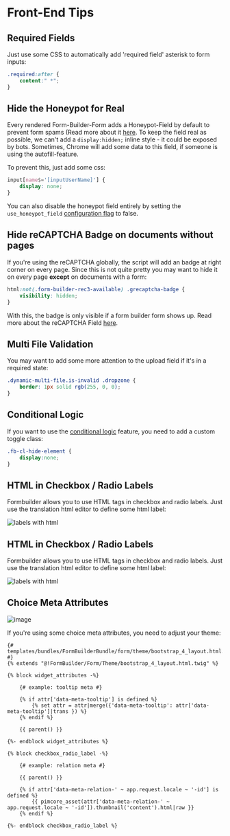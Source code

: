 # Front-End Tips

## Required Fields
Just use some CSS to automatically add 'required field' asterisk to form inputs:

```css
.required:after { 
    content:" *"; 
}
```

## Hide the Honeypot for Real
Every rendered Form-Builder-Form adds a Honeypot-Field by default to prevent form spams (Read more about it [here](./03_SpamProtection.md).
To keep the field real as possible, we can't add a `display:hidden;` inline style - it could be exposed by bots.
Sometimes, Chrome will add some data to this field, if someone is using the autofill-feature.

To prevent this, just add some css:

```css
input[name$='[inputUserName]'] {
    display: none;
}

```

You can also disable the honeypot field entirely by setting the `use_honeypot_field`
[configuration flag](100_ConfigurationFlags.md) to false.

## Hide reCAPTCHA Badge on documents without pages
If you're using the reCAPTCHA globally, the script will add an badge at right corner on every page.
Since this is not quite pretty you may want to hide it on every page **except** on documents with a form:

```css
html:not(.form-builder-rec3-available) .grecaptcha-badge {
    visibility: hidden;
}
```

With this, the badge is only visible if a form builder form shows up. 
Read more about the reCAPTCHA Field [here](./03_SpamProtection.md).

## Multi File Validation 
You may want to add some more attention to the upload field if it's in a required state:

```css
.dynamic-multi-file.is-invalid .dropzone {
    border: 1px solid rgb(255, 0, 0);
}
```

## Conditional Logic 
If you want to use the [conditional logic](./81_ConditionalLogic.md) feature, you need to add a custom toggle class:

```css
.fb-cl-hide-element {
    display:none;
}
```

## HTML in Checkbox / Radio Labels
Formbuilder allows you to use HTML tags in checkbox and radio labels.
Just use the translation html editor to define some html label:

![labels with html](https://user-images.githubusercontent.com/700119/54492883-97453680-48ca-11e9-9abe-d43d1d89a505.png)

## HTML in Checkbox / Radio Labels
Formbuilder allows you to use HTML tags in checkbox and radio labels.
Just use the translation html editor to define some html label:

![labels with html](https://user-images.githubusercontent.com/700119/54492883-97453680-48ca-11e9-9abe-d43d1d89a505.png)

## Choice Meta Attributes
![image](https://user-images.githubusercontent.com/700119/117805038-cb250800-b258-11eb-8d18-e7433381e75f.png)

If you're using some choice meta attributes, you need to adjust your theme:

```twig
{# templates/bundles/FormBuilderBundle/form/theme/bootstrap_4_layout.html.twig #}
{% extends "@!FormBuilder/Form/Theme/bootstrap_4_layout.html.twig" %}

{% block widget_attributes -%}

    {# example: tooltip meta #}
    
    {% if attr['data-meta-tooltip'] is defined %}
        {% set attr = attr|merge({'data-meta-tooltip': attr['data-meta-tooltip']|trans }) %}
    {% endif %}

    {{ parent() }}

{%- endblock widget_attributes %}

{% block checkbox_radio_label -%}

    {# example: relation meta #}
    
    {{ parent() }}
    
    {% if attr['data-meta-relation-' ~ app.request.locale ~ '-id'] is defined %}
        {{ pimcore_asset(attr['data-meta-relation-' ~ app.request.locale ~ '-id']).thumbnail('content').html|raw }}
    {% endif %}

{%- endblock checkbox_radio_label %}
```